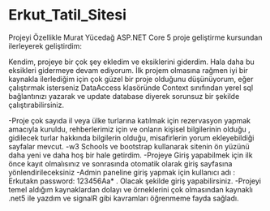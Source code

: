 # Erkut_Tatil_Sitesi
Projeyi Özellikle Murat Yücedağ ASP.NET Core 5 proje geliştirme kursundan ilerleyerek geliştirdim:


Kendim, projeye bir çok şey ekledim ve eksiklerini giderdim. Hala daha bu eksikleri gidermeye devam ediyorum.
İlk projem olmasına rağmen iyi bir kaynakla ilerlediğim için çok güzel bir proje olduğunu düşünüyorum, eğer çalıştırmak isterseniz DataAccess klasöründe Context sınıfından yerel sql bağlantınızı yazarak ve update database diyerek sorunsuz bir şekilde çalıştırabilirsiniz.

-Proje çok sayıda il veya ülke turlarına katılmak için rezervasyon yapmak amacıyla kuruldu, rehberlerimiz için ve onların kişisel bilgilerinin olduğu , gidilecek turlar hakkında bilgilerin olduğu, misafirlerin yorum ekleyebildiği sayfalar mevcut.
-w3 Schools ve bootstrap kullanarak sitenin ön yüzünü daha yeni ve daha hoş bir hale getirdim.
-Projeye Giriş yapabilmek için ilk önce kayıt olmalısınız ve sonrasında otomatik olarak giriş sayfasına yönlendirileceksiniz
-Admin paneline giriş yapmak için kullanıcı adı : Erkutakn  password: 123456Aa*  . Olacak şekilde giriş yapabilirsiniz.
-Projeyi temel aldığım kaynaklardan dolayı ve örneklerini çok olmasından kaynaklı .net5 ile yazdım ve signalR gibi kavramları öğrenmeme fayda sağladı.

